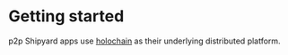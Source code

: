 # Getting started

p2p Shipyard apps use [holochain](https://developers.holochain.org) as their underlying distributed platform.
